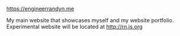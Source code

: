 https://engineerrandyn.me

My main website that showcases myself and my website portfolio.
Experimental website will be located at http://rn.js.org
